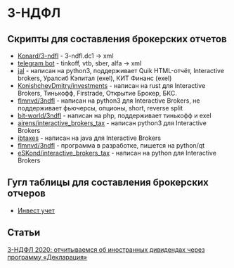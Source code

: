 # 3-НДФЛ

## Скрипты для составления брокерских отчетов
  - [Konard/3-ndfl](https://github.com/Konard/3-ndfl) - 3-ndfl.dc1 -> xml
  - [telegram bot](https://investor-declaration-3-ndfl.ru/) - tinkoff, vtb, sber, alfa -> xml
  - [jal](https://github.com/titov-vv/jal/blob/master/docs/README.ru.md) - написан на python3, поддерживает Quik HTML-отчёт, Interactive brokers, Уралсиб Кэпитал (exel), КИТ Финанс (exel)
  - [KonishchevDmitry/investments](https://github.com/KonishchevDmitry/investments) - написан на rust для Interactive Brokers, Тинькофф, Firstrade, Открытие Брокер, БКС.
  - [flmnvd/3ndfl](https://github.com/airens/interactive_brokers_tax) - написан на python3 для Interactive Brokers, не поддерживает фьючерсы, опционы, short, reverse split
  - [bit-world/3ndfl](https://github.com/bit-world/3ndfl) - написан на php, поддерживает тинькофф и exel
  - [airens/interactive_brokers_tax](https://github.com/airens/interactive_brokers_tax) - написан python3 для Interactive Brokers
  - [ibtaxes](https://github.com/igor58279/ibtaxes) - написан на java для Interactive Brokers
  - [flmnvd/3ndfl](https://github.com/flmnvd/3ndfl) - программа в разработке, пишется на python/qt
  - [eSKond/interactive_brokers_tax](https://github.com/eSKond/interactive_brokers_tax) - написан на python для Interactive Brokers

## Гугл таблицы для составления брокерских отчеров
- [Инвест учет](https://vc.ru/finance/194863-kak-ya-optimiziroval-podachu-3-ndfl-po-dividendam-s-pomoshchyu-google-tablic-teper-eto-5-10-minut-vmesto-neskolkih-chasov)

## Статьи
[3-НДФЛ 2020: отчитываемся об иностранных дивидендах через программу «Декларация»](https://journal.open-broker.ru/taxes/ndfl-otchityvaemsya-ob-inostrannyh-dividendah-cherez-programmu-deklaraciya/)
